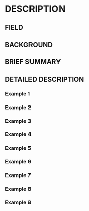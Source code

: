 # DESCRIPTION

## FIELD

## BACKGROUND

## BRIEF SUMMARY

## DETAILED DESCRIPTION

### Example 1

### Example 2

### Example 3

### Example 4

### Example 5

### Example 6

### Example 7

### Example 8

### Example 9

